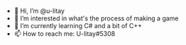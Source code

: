 - 👋 Hi, I’m @u-litay
- 👀 I’m interested in what's the process of making a game
- 🌱 I’m currently learning C# and a bit of C++
- 📫 How to reach me: U-litay#5308

<!---
u-litay/u-litay is a ✨ special ✨ repository because its `README.md` (this file) appears on your GitHub profile.
You can click the Preview link to take a look at your changes.
--->
